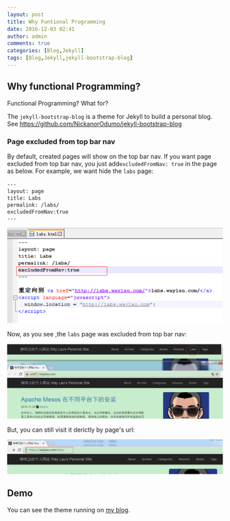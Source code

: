 ```yaml
---
layout: post
title: Why Funtional Programming
date: 2016-12-03 02:41
author: admin
comments: true
categories: [Blog,Jekyll]
tags: [Blog,Jekyll,jekyll-bootstrap-blog]
---
```


## Why functional Programming?

Functional Programming? What for?

<!-- more -->

The `jekyll-bootstrap-blog` is a theme for Jekyll to build a personal blog. See <https://github.com/NickanorOdumo/jekyll-bootstrap-blog>


### Page excluded from top bar nav

By default, created pages will show on the top bar nav. If you want page excluded from top bar nav, you just add`excludedFromNav: true` in the page as below. For example, we want hide the `labs` page:

```
---
layout: page
title: Labs
permalink: /labs/
excludedFromNav:true
---
```

![](/images/post/20161203/20161203-excluded-from-nav-03.png)

Now, as you see ,the `labs` page was excluded from top bar nav:

![](/images/post/20161203/20161203-excluded-from-nav-01.png)

But, you can still visit it derictly by page's url:

![](/images/post/20161203/20161203-excluded-from-nav-02.png)



## Demo

You can see the theme running on [my blog](https://NickanorOdumo.com/).

